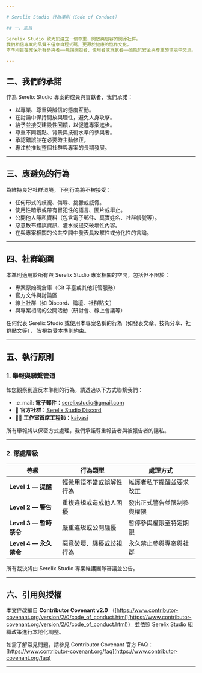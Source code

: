 ```yaml
---

# Serelix Studio 行為準則（Code of Conduct）

## 一、宗旨

Serelix Studio 致力於建立一個尊重、開放與包容的開源社群。
我們相信專案的品質不僅來自程式碼，更源於健康的協作文化。
本準則旨在確保所有參與者——無論開發者、使用者或貢獻者——皆能於安全與尊重的環境中交流。

---
```


## 二、我們的承諾

作為 Serelix Studio 專案的成員與貢獻者，我們承諾：

* 以專業、尊重與誠信的態度互動。
* 在討論中保持開放與理性，避免人身攻擊。
* 給予並接受建設性回饋，以促進專案進步。
* 尊重不同觀點、背景與技術水準的參與者。
* 承認錯誤並在必要時主動修正。
* 專注於推動整個社群與專案的長期發展。

---

## 三、應避免的行為

為維持良好社群環境，下列行為將不被接受：

* 任何形式的歧視、侮辱、挑釁或威脅。
* 使用性暗示或帶有冒犯性的語言、圖片或舉止。
* 公開他人隱私資料（包含電子郵件、真實姓名、社群帳號等）。
* 惡意散布錯誤資訊、灌水或提交破壞性內容。
* 在與專案相關的公共空間中發表具攻擊性或分化性的言論。

---

## 四、社群範圍

本準則適用於所有與 Serelix Studio 專案相關的空間，包括但不限於：

* 專案原始碼倉庫（Git 平臺或其他託管服務）
* 官方文件與討論區
* 線上社群（如 Discord、論壇、社群貼文）
* 與專案相關的公開活動（研討會、線上會議等）

任何代表 Serelix Studio 或使用本專案名稱的行為（如發表文章、技術分享、社群貼文等），
皆視為受本準則約束。

---

## 五、執行原則

### 1. 舉報與聯繫管道

如您觀察到違反本準則的行為，請透過以下方式聯繫我們：

* :e_mail: **電子郵件**：[serelixstudio@gmail.com](mailto:serelixstudio@gmail.com)
* :speech_balloon: **官方社群**：[Serelix Studio Discord](https://discord.gg/eRfGKepusP)
* :technologist: **工作室首席工程師**：[kaiyasi](https://discord.com/users/kaiyasi)

所有舉報將以保密方式處理，我們承諾尊重報告者與被報告者的隱私。

---

### 2. 懲處層級

| 等級                 | 行為類型         | 處理方式          |
| ------------------ | ------------ | ------------- |
| **Level 1 — 提醒**   | 輕微用語不當或誤解性行為 | 維護者私下提醒並要求改正  |
| **Level 2 — 警告**   | 重複違規或造成他人困擾  | 發出正式警告並限制參與權限 |
| **Level 3 — 暫時禁令** | 嚴重違規或公開騷擾    | 暫停參與權限至特定期限   |
| **Level 4 — 永久禁令** | 惡意破壞、騷擾或歧視行為 | 永久禁止參與專案與社群   |

所有裁決將由 Serelix Studio 專案維護團隊審議並公告。

---

## 六、引用與授權

本文件改編自 **Contributor Covenant v2.0**
（[https://www.contributor-covenant.org/version/2/0/code_of_conduct.html](https://www.contributor-covenant.org/version/2/0/code_of_conduct.html)）
並依照 Serelix Studio 組織政策進行本地化調整。

如需了解常見問題，請參見 Contributor Covenant 官方 FAQ：
[https://www.contributor-covenant.org/faq](https://www.contributor-covenant.org/faq)

---